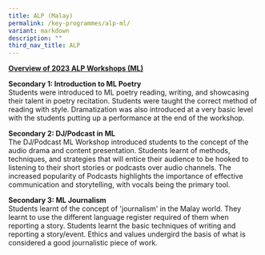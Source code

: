 ```yaml
---
title: ALP (Malay)
permalink: /key-programmes/alp-ml/
variant: markdown
description: ""
third_nav_title: ALP
---
```

<u>**Overview of 2023 ALP Workshops (ML)**</u>   

**Secondary 1: Introduction to ML Poetry**  
Students were introduced to ML poetry reading, writing, and showcasing their talent in poetry recitation. Students were taught the correct method of reading with style. Dramatization was also introduced at a very basic level with the students putting up a performance at the end of the workshop.  

**Secondary 2: DJ/Podcast in ML**  
The DJ/Podcast ML Workshop introduced students to the concept of the audio drama and content presentation. Students learnt of methods, techniques, and strategies that will entice their audience to be hooked to listening to their short stories or podcasts over audio channels. The increased popularity of Podcasts highlights the importance of effective communication and storytelling, with vocals being the primary tool.  

**Secondary 3: ML Journalism**  
Students learnt of the concept of 'journalism' in the Malay world. They learnt to use the different language register required of them when reporting a story. Students learnt the basic techniques of writing and reporting a story/event. Ethics and values undergird the basis of what is considered a good journalistic piece of work.